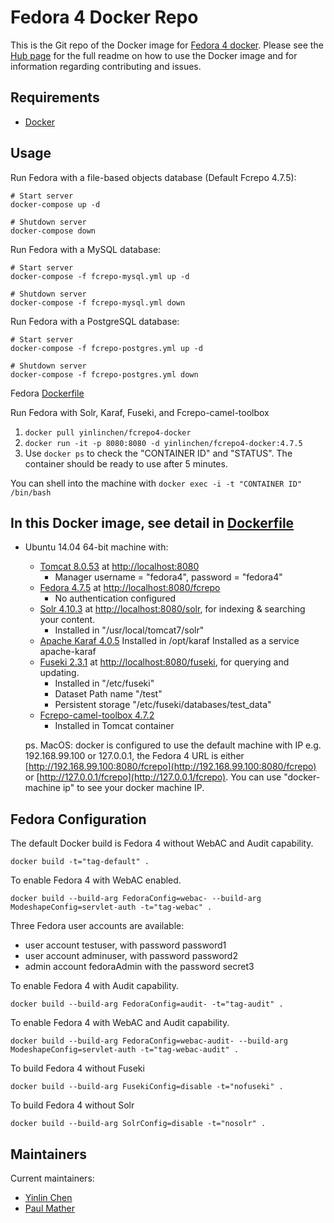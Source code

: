 # Fedora 4 Docker Repo

This is the Git repo of the Docker image for [Fedora 4 docker](https://hub.docker.com/r/yinlinchen/fcrepo4-docker/). Please see the [Hub page](https://hub.docker.com/r/yinlinchen/fcrepo4-docker/) for the full readme on how to use the Docker image and for information regarding contributing and issues.

## Requirements

* [Docker](https://www.docker.com/)

## Usage
Run Fedora with a file-based objects database (Default Fcrepo 4.7.5):
```
# Start server
docker-compose up -d

# Shutdown server
docker-compose down
```

Run Fedora with a MySQL database:
```
# Start server
docker-compose -f fcrepo-mysql.yml up -d

# Shutdown server
docker-compose -f fcrepo-mysql.yml down
```

Run Fedora with a PostgreSQL database:
```
# Start server
docker-compose -f fcrepo-postgres.yml up -d

# Shutdown server
docker-compose -f fcrepo-postgres.yml down
```

Fedora [Dockerfile](docker/services/fcrepo/Dockerfile)

Run Fedora with Solr, Karaf, Fuseki, and Fcrepo-camel-toolbox
1. `docker pull yinlinchen/fcrepo4-docker`
2. `docker run -it -p 8080:8080 -d yinlinchen/fcrepo4-docker:4.7.5`
3. Use `docker ps` to check the "CONTAINER ID" and "STATUS". The container should be ready to use after 5 minutes.

You can shell into the machine with `docker exec -i -t "CONTAINER ID" /bin/bash`

## In this Docker image, see detail in [Dockerfile](Dockerfile)

* Ubuntu 14.04 64-bit machine with: 
  * [Tomcat 8.0.53](https://tomcat.apache.org) at [http://localhost:8080](http://localhost:8080)
    * Manager username = "fedora4", password = "fedora4"
  * [Fedora 4.7.5](https://wiki.duraspace.org/display/FF/Downloads) at [http://localhost:8080/fcrepo](http://localhost:8080/fcrepo)
    * No authentication configured
  * [Solr 4.10.3](https://lucene.apache.org/solr/) at [http://localhost:8080/solr](http://localhost:8080/solr), for indexing & searching your content.
    * Installed in "/usr/local/tomcat7/solr"
  * [Apache Karaf 4.0.5](http://karaf.apache.org/)
    Installed in /opt/karaf
    Installed as a service apache-karaf
  * [Fuseki 2.3.1](https://jena.apache.org/documentation/serving_data/index.html) at [http://localhost:8080/fuseki](http://localhost:8080/fuseki), for querying and updating.
    * Installed in "/etc/fuseki"
    * Dataset Path name "/test"
    * Persistent storage "/etc/fuseki/databases/test_data"
  * [Fcrepo-camel-toolbox 4.7.2](https://github.com/fcrepo4-labs/fcrepo-camel-toolbox)
    * Installed in Tomcat container

  ps. MacOS: docker is configured to use the default machine with IP e.g. 192.168.99.100 or 127.0.0.1, the Fedora 4 URL is either [http://192.168.99.100:8080/fcrepo](http://192.168.99.100:8080/fcrepo) or [http://127.0.0.1/fcrepo](http://127.0.0.1/fcrepo). You can use "docker-machine ip" to see your docker machine IP.


## Fedora Configuration
The default Docker build is Fedora 4 without WebAC and Audit capability.
```
docker build -t="tag-default" .
```

To enable Fedora 4 with WebAC enabled.
```
docker build --build-arg FedoraConfig=webac- --build-arg ModeshapeConfig=servlet-auth -t="tag-webac" .
```
Three Fedora user accounts are available:
  * user account testuser, with password password1
  * user account adminuser, with password password2
  * admin account fedoraAdmin with the password secret3

To enable Fedora 4 with Audit capability. 
```
docker build --build-arg FedoraConfig=audit- -t="tag-audit" .
```

To enable Fedora 4 with WebAC and Audit capability.
```
docker build --build-arg FedoraConfig=webac-audit- --build-arg ModeshapeConfig=servlet-auth -t="tag-webac-audit" .
```

To build Fedora 4 without Fuseki
```
docker build --build-arg FusekiConfig=disable -t="nofuseki" .
```

To build Fedora 4 without Solr
```
docker build --build-arg SolrConfig=disable -t="nosolr" .
```

## Maintainers

Current maintainers:

* [Yinlin Chen](https://github.com/yinlinchen)
* [Paul Mather](https://github.com/pmather)
